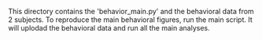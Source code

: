 This directory contains the 'behavior_main.py' and the behavioral data from 2 subjects. To reproduce the main behavioral figures, run the main script. It will uplodad the behavioral data and run all the main analyses.
